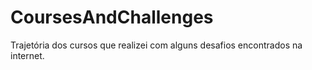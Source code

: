 # CoursesAndChallenges
Trajetória dos cursos que realizei com alguns desafios encontrados na internet.
